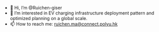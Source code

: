 - 👋 Hi, I’m @Ruichen-giser
- 👀 I’m interested in EV charging infrastructure deployment pattern and optimized planning on a global scale.
- 📫 How to reach me: ruichen.ma@connect.polyu.hk

<!---
Ruichen-giser/Ruichen-giser is a ✨ special ✨ repository because its `README.md` (this file) appears on your GitHub profile.
You can click the Preview link to take a look at your changes.
--->
